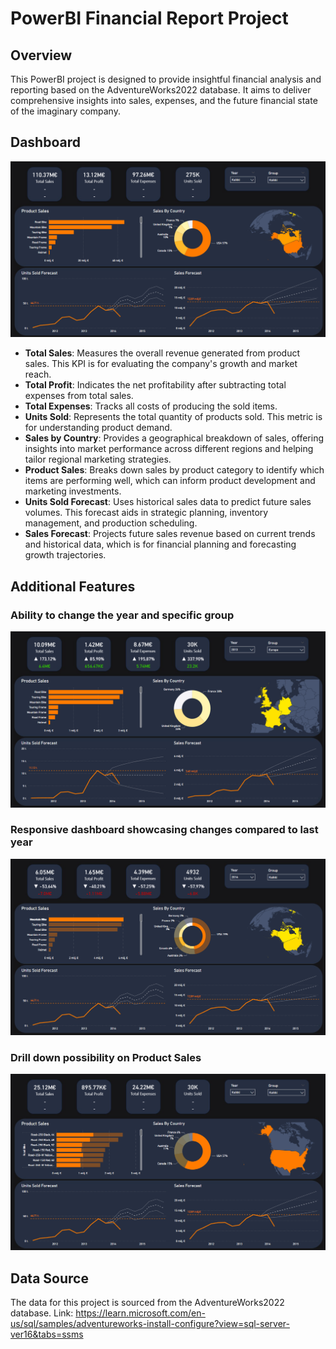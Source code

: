 # PowerBI Financial Report Project

## Overview
This PowerBI project is designed to provide insightful financial analysis and reporting based on the AdventureWorks2022 database. It aims to deliver comprehensive insights into sales, expenses, and the future financial state of the imaginary company.

## Dashboard 
![Financial Dashboard](/Dashboard/PowerBi_1.png)

- **Total Sales**: Measures the overall revenue generated from product sales. This KPI is for evaluating the company's growth and market reach.
- **Total Profit**: Indicates the net profitability after subtracting total expenses from total sales. 
- **Total Expenses**: Tracks all costs of producing the sold items. 
- **Units Sold**: Represents the total quantity of products sold. This metric is for understanding product demand.
- **Sales by Country**: Provides a geographical breakdown of sales, offering insights into market performance across different regions and helping tailor regional marketing strategies.
- **Product Sales**: Breaks down sales by product category to identify which items are performing well, which can inform product development and marketing investments.
- **Units Sold Forecast**: Uses historical sales data to predict future sales volumes. This forecast aids in strategic planning, inventory management, and production scheduling.
- **Sales Forecast**: Projects future sales revenue based on current trends and historical data, which is for financial planning and forecasting growth trajectories.

## Additional Features
### Ability to change the year and specific group
![Financial Dashboard](/Dashboard/PowerBi_3.png)

### Responsive dashboard showcasing changes compared to last year
![Financial Dashboard](/Dashboard/PowerBi_4.png)

### Drill down possibility on Product Sales
![Financial Dashboard](/Dashboard/PowerBi_5.png)

## Data Source
The data for this project is sourced from the AdventureWorks2022 database.
Link: https://learn.microsoft.com/en-us/sql/samples/adventureworks-install-configure?view=sql-server-ver16&tabs=ssms

